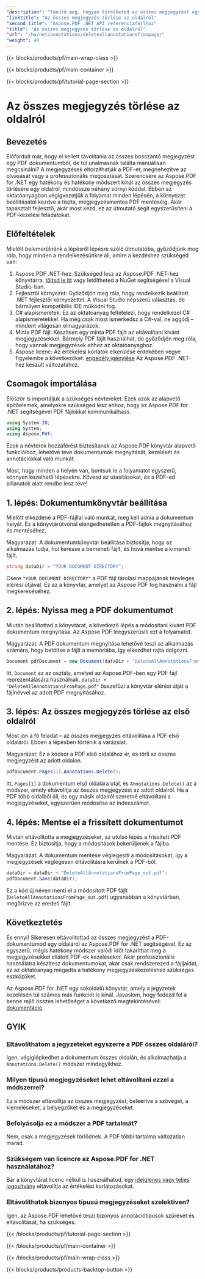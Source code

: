 ```yaml
---
"description": "Tanuld meg, hogyan törölheted az összes megjegyzést egy PDF oldalról az Aspose.PDF for .NET segítségével. Kövesd lépésről lépésre szóló útmutatónkat a PDF-ek hatékony tisztításához."
"linktitle": "Az összes megjegyzés törlése az oldalról"
"second_title": "Aspose.PDF .NET API referenciafájlhoz"
"title": "Az összes megjegyzés törlése az oldalról"
"url": "/hu/net/annotations/deleteallannotationsfrompage/"
"weight": 40
---
```


{{< blocks/products/pf/main-wrap-class >}}

{{< blocks/products/pf/main-container >}}

{{< blocks/products/pf/tutorial-page-section >}}

# Az összes megjegyzés törlése az oldalról

## Bevezetés
Előfordult már, hogy el kellett távolítania az összes bosszantó megjegyzést egy PDF dokumentumból, de túl unalmasnak találta manuálisan megcsinálni? A megjegyzések eltorzíthatják a PDF-et, megnehezítve az olvasását vagy a professzionális megosztását. Szerencsére az Aspose.PDF for .NET egy hatékony és hatékony módszert kínál az összes megjegyzés törlésére egy oldalról, mindössze néhány sornyi kóddal. Ebben az oktatóanyagban végigvezetjük a folyamat minden lépésén, a környezet beállításától kezdve a tiszta, megjegyzésmentes PDF mentéséig. Akár tapasztalt fejlesztő, akár most kezd, ez az útmutató segít egyszerűsíteni a PDF-kezelési feladatokat.

## Előfeltételek

Mielőtt belemerülnénk a lépésről lépésre szóló útmutatóba, győződjünk meg róla, hogy minden a rendelkezésünkre áll, amire a kezdéshez szükséged van:

1. Aspose.PDF .NET-hez: Szükséged lesz az Aspose.PDF .NET-hez könyvtárra. [töltsd le itt](https://releases.aspose.com/pdf/net/) vagy letöltheted a NuGet segítségével a Visual Studio-ban.
2. Fejlesztői környezet: Győződjön meg róla, hogy rendelkezik beállított .NET fejlesztői környezettel. A Visual Studio népszerű választás, de bármilyen kompatibilis IDE működni fog.
3. C# alapismeretek: Ez az oktatóanyag feltételezi, hogy rendelkezel C# alapismeretekkel. Ha még csak most ismerkedsz a C#-val, ne aggódj – mindent világosan elmagyarázok.
4. Minta PDF fájl: Készítsen egy minta PDF fájlt az eltávolítani kívánt megjegyzésekkel. Bármely PDF fájlt használhat, de győződjön meg róla, hogy vannak megjegyzések ehhez az oktatóanyaghoz.
5. Aspose licenc: Az értékelési korlátok elkerülése érdekében vegye figyelembe a következőket: [engedély igénylése](https://purchase.aspose.com/temporary-license/) Az Aspose.PDF .NET-hez készült változatához.

## Csomagok importálása

Először is importáljuk a szükséges névtereket. Ezek azok az alapvető építőelemek, amelyekre szükséged lesz ahhoz, hogy az Aspose.PDF for .NET segítségével PDF fájlokkal kommunikálhass.

```csharp
using System.IO;
using System;
using Aspose.Pdf;
```

Ezek a névterek hozzáférést biztosítanak az Aspose.PDF könyvtár alapvető funkcióihoz, lehetővé téve dokumentumok megnyitását, kezelését és annotációkkal való munkát.

Most, hogy minden a helyén van, bontsuk le a folyamatot egyszerű, könnyen kezelhető lépésekre. Kövesd az utasításokat, és a PDF-ed pillanatok alatt rendbe lesz téve!

## 1. lépés: Dokumentumkönyvtár beállítása

Mielőtt elkezdené a PDF-fájllal való munkát, meg kell adnia a dokumentum helyét. Ez a könyvtárútvonal elengedhetetlen a PDF-fájlok megnyitásához és mentéséhez.

Magyarázat: A dokumentumkönyvtár beállítása biztosítja, hogy az alkalmazás tudja, hol keresse a bemeneti fájlt, és hová mentse a kimeneti fájlt.

```csharp
string dataDir = "YOUR DOCUMENT DIRECTORY";
```

Csere `"YOUR DOCUMENT DIRECTORY"` a PDF fájl tárolási mappájának tényleges elérési útjával. Ez az a könyvtár, amelyet az Aspose.PDF fog használni a fájl megkereséséhez.

## 2. lépés: Nyissa meg a PDF dokumentumot

Miután beállítottad a könyvtárat, a következő lépés a módosítani kívánt PDF dokumentum megnyitása. Az Aspose.PDF leegyszerűsíti ezt a folyamatot.

Magyarázat: A PDF dokumentum megnyitása lehetővé teszi az alkalmazás számára, hogy betöltse a fájlt a memóriába, így elkezdhet rajta dolgozni.

```csharp
Document pdfDocument = new Document(dataDir + "DeleteAllAnnotationsFromPage.pdf");
```

Itt, `Document` az az osztály, amelyet az Aspose.PDF-ben egy PDF fájl reprezentálására használnak. `dataDir + "DeleteAllAnnotationsFromPage.pdf"` összefűzi a könyvtár elérési útját a fájlnévvel az adott PDF megnyitásához.

## 3. lépés: Az összes megjegyzés törlése az első oldalról

Most jön a fő feladat – az összes megjegyzés eltávolítása a PDF első oldaláról. Ebben a lépésben történik a varázslat.

Magyarázat: Ez a kódsor a PDF első oldalához ér, és törli az összes megjegyzést az adott oldalon.

```csharp
pdfDocument.Pages[1].Annotations.Delete();
```

Itt, `Pages[1]` a dokumentum első oldalára utal, és `Annotations.Delete()` az a módszer, amely eltávolítja az összes megjegyzést az adott oldalról. Ha a PDF több oldalból áll, és egy másik oldalról szeretné eltávolítani a megjegyzéseket, egyszerűen módosítsa az indexszámot.

## 4. lépés: Mentse el a frissített dokumentumot

Miután eltávolította a megjegyzéseket, az utolsó lépés a frissített PDF mentése. Ez biztosítja, hogy a módosítások bekerüljenek a fájlba.

Magyarázat: A dokumentum mentése véglegesíti a módosításokat, így a megjegyzések véglegesen eltávolításra kerülnek a PDF-ből.

```csharp
dataDir = dataDir + "DeleteAllAnnotationsFromPage_out.pdf";
pdfDocument.Save(dataDir);
```

Ez a kód új néven menti el a módosított PDF fájlt (`DeleteAllAnnotationsFromPage_out.pdf`) ugyanabban a könyvtárban, megőrizve az eredeti fájlt.

## Következtetés

És ennyi! Sikeresen eltávolítottad az összes megjegyzést a PDF-dokumentumod egy oldaláról az Aspose.PDF for .NET segítségével. Ez az egyszerű, mégis hatékony módszer valódi időt takaríthat meg a megjegyzésekkel ellátott PDF-ek kezelésekor. Akár professzionális használatra készítesz dokumentumokat, akár csak rendszerezed a fájljaidat, ez az oktatóanyag megadta a hatékony megjegyzéskezeléshez szükséges eszközöket.

Az Aspose.PDF for .NET egy sokoldalú könyvtár, amely a jegyzetek kezelésén túl számos más funkciót is kínál. Javaslom, hogy fedezd fel a benne rejlő összes lehetőséget a következő megtekintésével: [dokumentáció](https://reference.aspose.com/pdf/net/).

## GYIK

### Eltávolíthatom a jegyzeteket egyszerre a PDF összes oldaláról?
Igen, végiglépkedhet a dokumentum összes oldalán, és alkalmazhatja a `Annotations.Delete()` módszer mindegyikhez.

### Milyen típusú megjegyzéseket lehet eltávolítani ezzel a módszerrel?
Ez a módszer eltávolítja az összes megjegyzést, beleértve a szöveget, a kiemeléseket, a bélyegzőket és a megjegyzéseket.

### Befolyásolja ez a módszer a PDF tartalmát?
Nem, csak a megjegyzések törlődnek. A PDF többi tartalma változatlan marad.

### Szükségem van licencre az Aspose.PDF for .NET használatához?
Bár a könyvtárat licenc nélkül is használhatod, egy [ideiglenes vagy teljes jogosítvány](https://purchase.aspose.com/temporary-license/) eltávolítja az értékelési korlátozásokat.

### Eltávolíthatok bizonyos típusú megjegyzéseket szelektíven?
Igen, az Aspose.PDF lehetővé teszi bizonyos annotációtípusok szűrését és eltávolítását, ha szükséges.

{{< /blocks/products/pf/tutorial-page-section >}}

{{< /blocks/products/pf/main-container >}}

{{< /blocks/products/pf/main-wrap-class >}}

{{< blocks/products/products-backtop-button >}}